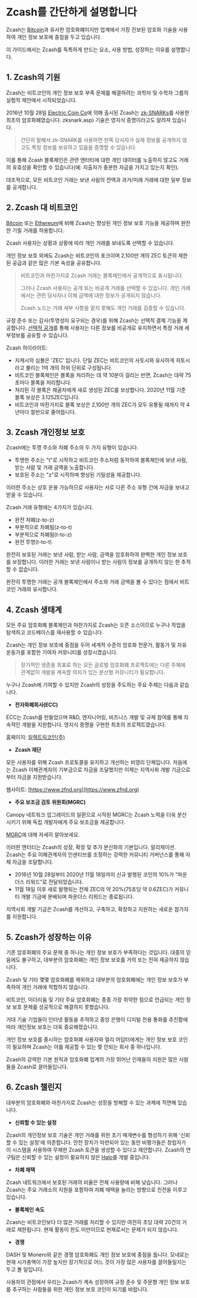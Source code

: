# Zcash를 간단하게 설명합니다

Zcash는 [Bitcoin](bitcoin.md)과 유사한 암호화폐이지만 업계에서 가장 진보된 암호화 기술을 사용하여 개인 정보 보호에 중점을 두고 있습니다.

이 가이드에서는 Zcash를 독특하게 만드는 요소, 사용 방법, 성장하는 이유를 설명합니다.

## 1. Zcash의 기원

Zcash는 비트코인의 개인 정보 보호 부족 ​​문제를 해결하려는 과학자 및 수학자 그룹의 실험적 제안에서 시작되었습니다.

2016년 10월 28일 [Electric Coin Co](https://electriccoin.co)에 의해 출시된 Zcash는 [zk-SNARKs](https://www.investopedia.com/terms/z/)를 사용한 최초의 암호화폐였습니다. zksnark.asp) 기술은 영지식 증명이라고도 알려져 있습니다.

> 간단히 말해서 zk-SNARK를 사용하면 한쪽 당사자가 실제 정보를 공개하지 않고도 특정 정보를 보유하고 있음을 증명할 수 있습니다.

이를 통해 Zcash 블록체인은 관련 엔터티에 대한 개인 데이터를 노출하지 않고도 거래의 유효성을 확인할 수 있습니다(예: 지출자가 충분한 자금을 가지고 있는지 확인).

대조적으로, 모든 비트코인 ​​거래는 보낸 사람의 잔액과 과거/미래 거래에 대한 일부 정보를 공개합니다.

## 2. Zcash 대 비트코인

[Bitcoin](bitcoin.md) 또는 [Ethereum](ethereum.md)에 비해 Zcash는 향상된 개인 정보 보호 기능을 제공하며 완전한 기밀 거래를 허용합니다.

Zcash 사용자는 상황과 상황에 따라 개인 거래를 보내도록 선택할 수 있습니다.

개인 정보 보호 외에도 Zcash는 비트코인의 포크이며 2,100만 개의 ZEC 토큰의 제한된 공급과 같은 많은 기본 속성을 공유합니다.

> 비트코인과 마찬가지로 Zcash 거래는 블록체인에서 공개적으로 표시됩니다.
>
> 그러나 Zcash 사용자는 공개 또는 비공개 거래를 선택할 수 있습니다. 개인 거래에서는 관련 당사자나 이체 금액에 대한 정보가 공개되지 않습니다.
>
> Zcash 노드는 거래 세부 사항을 알지 못해도 개인 거래를 검증할 수 있습니다.

규정 준수 또는 감사(투명성이 요구되는 경우)를 위해 Zcash는 선택적 결제 기능을 제공합니다. [선택적 공개](https://www.zfnd.org/zcon/0/workshop-notes/selective-disclosure-workshop/)를 통해 사용자는 다른 정보를 비공개로 유지하면서 특정 거래 세부정보를 공유할 수 있습니다.

Zcash 하이라이트:

- 지캐시의 심볼은 'ZEC' 입니다. 단일 ZEC는 비트코인의 사토시와 유사하게 자토시라고 불리는 1억 개의 하위 단위로 구성됩니다.
- 비트코인 ​​블록체인은 블록을 처리하는 데 약 10분이 걸리는 반면, Zcash는 대략 75초마다 블록을 처리합니다.
- 처리된 각 블록은 채굴자에게 새로 생성된 ZEC를 보상합니다. 2020년 11월 기준 블록 보상은 3.125ZEC입니다.
- 비트코인과 마찬가지로 블록 보상은 2,100만 개의 ZEC가 모두 유통될 때까지 약 4년마다 절반으로 줄어듭니다.

## 3. Zcash 개인정보 보호

Zcash에는 투명 주소와 차폐 주소의 두 가지 유형이 있습니다.

- 투명한 주소는 "t"로 시작하고 비트코인 ​​주소처럼 동작하여 블록체인에 보낸 사람, 받는 사람 및 거래 금액을 노출합니다.
- 보호된 주소는 "z"로 시작하며 향상된 기밀성을 제공합니다.

이러한 주소는 상호 운용 가능하므로 사용자는 서로 다른 주소 유형 간에 자금을 보내고 받을 수 있습니다.

Zcash 거래 유형에는 4가지가 있습니다.

- 완전 차폐(z-to-z)
- 부분적으로 차폐됨(z-to-t)
- 부분적으로 차폐됨(t-to-z)
- 완전 투명(t-to-t)

완전히 보호된 거래는 보낸 사람, 받는 사람, 금액을 암호화하여 완벽한 개인 정보 보호를 보장합니다. 이러한 거래는 보낸 사람이나 받는 사람이 정보를 공개하지 않는 한 추적할 수 없습니다.

완전히 투명한 거래는 공개 블록체인에서 주소와 거래 금액을 볼 수 있다는 점에서 비트코인 ​​거래와 유사합니다.

## 4. Zcash 생태계

모든 주요 암호화폐 블록체인과 마찬가지로 Zcash는 오픈 소스이므로 누구나 작업을 탐색하고 코드베이스를 재사용할 수 있습니다.

Zcash는 개인 정보 보호에 중점을 두어 세계적 수준의 암호화 전문가, 활동가 및 자유 운동가를 포함한 기여자 커뮤니티를 성장시켰습니다.

> 장기적인 생존을 목표로 하는 모든 글로벌 암호화폐 프로젝트에는 다른 주체에 관계없이 개발을 계속할 의지가 있는 분산형 커뮤니티가 필요합니다.

누구나 Zcash에 기여할 수 있지만 Zcash의 성장을 주도하는 주요 주체는 다음과 같습니다.

- **전자화폐회사(ECC)**

 ECC는 Zcash를 만들었으며 R&D, 엔지니어링, 비즈니스 개발 및 규제 참여를 통해 지속적인 개발을 지원합니다. 영지식 증명을 구현한 최초의 프로젝트였습니다.

 홈페이지: [일렉트릭코인(주)](https://electriccoin.co)

- **Zcash 재단**

 모든 사용자를 위해 Zcash 프로토콜을 유지하고 개선하는 비영리 단체입니다. 처음에는 Zcash 이해관계자의 기부금으로 자금을 조달했지만 이제는 지역사회 개발 기금으로부터 자금을 지원받습니다.

 웹사이트: [https://www.zfnd.org](https://www.zfnd.org)

- **주요 보조금 검토 위원회(MGRC)**

 Canopy 네트워크 업그레이드의 일환으로 시작된 MGRC는 Zcash 노력을 더욱 분산시키기 위해 독립 개발자에게 주요 보조금을 제공합니다.

 [MGRC](https://electriccoin.co/blog/ecc-welcomes-the-major-grants-review-committee/)에 대해 자세히 알아보세요.

이러한 엔터티는 Zcash의 성장, 확장 및 추가 분산화의 기본입니다. 알리제이션. Zcash는 주요 이해관계자의 인센티브를 조정하는 강력한 커뮤니티 거버넌스를 통해 자체 자금을 조달합니다.

- 2016년 10월 28일부터 2020년 11월 18일까지 신규 발행된 코인의 10%가 “파운더스 리워드”로 전달되었습니다.
- 11월 18일 이후 새로 발행되는 전체 ZEC의 약 20%(75초당 약 0.6ZEC)가 커뮤니티 개발 기금에 분배되며 파운더스 리워드는 종료됩니다.

지역사회 개발 기금은 Zcash를 개선하고, 구축하고, 확장하고 지원하는 새로운 참가자를 지원합니다.

## 5. Zcash가 성장하는 이유

기존 암호화폐의 주요 문제 중 하나는 개인 정보 보호가 부족하다는 것입니다. 대중의 믿음에도 불구하고, 대부분의 암호화폐는 개인 정보 보호를 거의 또는 전혀 제공하지 않습니다.

Zcash 및 기타 몇몇 암호화폐를 제외하고 대부분의 암호화폐에는 개인 정보 보호가 부족하여 개인 거래에 적합하지 않습니다.

비트코인, 이더리움 및 기타 주요 암호화폐는 종종 가장 취약한 점으로 언급되는 개인 정보 보호 문제를 성공적으로 해결하지 못했습니다.

거대 기술 기업들이 인터넷 활동을 추적하고 중앙 은행이 디지털 전용 통화를 추진함에 따라 개인정보 보호는 더욱 중요해졌습니다.

개인 정보 보호를 중시하는 암호화폐 사용자와 얼리 어답터에게는 개인 정보 보호 코인이 필요하며 Zcash는 이를 제공할 수 있는 몇 안되는 회사 중 하나입니다.

Zcash의 강력한 기본 원칙과 암호화폐 업계의 가장 뛰어난 인재들의 지원은 많은 사람들을 Zcash로 끌어들입니다.

## 6. Zcash 챌린지

대부분의 암호화폐와 마찬가지로 Zcash는 성장을 방해할 수 있는 과제에 직면해 있습니다.

- **신뢰할 수 있는 설정**

 Zcash의 개인정보 보호 기술은 개인 거래를 위한 초기 매개변수를 형성하기 위해 '신뢰할 수 있는 설정'에 의존합니다. 안전 장치가 마련되어 있는 동안 비평가들은 창립자가 이 시스템을 사용하여 무제한 Zcash 토큰을 생성할 수 있다고 제안합니다. Zcash의 연구팀은 신뢰할 수 있는 설정이 필요하지 않은 [Halo](https://electriccoin.co/blog/explaining-halo-2/)를 개발 중입니다.

- **차폐 채택**

 Zcash 네트워크에서 보호된 거래의 비율은 전체 사용량에 비해 낮습니다. 그러나 Zcash는 주요 거래소의 지원을 포함하여 차폐 채택을 늘리는 방향으로 진전을 이루고 있습니다.

- **블록체인 속도**

 Zcash는 비트코인보다 더 많은 거래를 처리할 수 있지만 여전히 초당 대략 20건의 거래로 제한됩니다. 현재 활동이 한도 미만이므로 현재로서는 문제가 되지 않습니다.

- **경쟁**

 DASH 및 Monero와 같은 경쟁 암호화폐도 개인 정보 보호에 중점을 둡니다. 모네로는 현재 시가총액이 가장 높지만 장기적으로 어느 것이 가장 많은 사용자를 끌어들일지는 두고 볼 일입니다.

사용자의 관점에서 우리는 Zcash가 계속 성장하여 규정 준수 및 주문형 개인 정보 보호를 추구하는 사람들을 위한 개인 정보 보호 코인이 되기를 바랍니다.